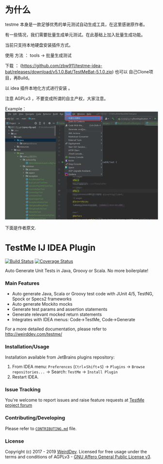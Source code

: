 # 为什么
 testme 本身是一款足够优秀的单元测试自动生成工具，在这里感谢原作者。
 
 有一些情况，我们需要批量生成单元测试。在此基础上加入批量生成功能。 
 
 当前只支持本地硬盘安装插件方式。
 
 使用 方法 ：
 tools -> 批量生成测试

  下载 ： (https://github.com/zbw911/testme-idea-bat/releases/download/v5.1.0.Bat/TestMeBat-5.1.0.zip)
   也可以 自己Clone项目，再Build。
 
  以 idea 插件本地化方式进行安装 。
 

 注意 AGPLv3 ，不要变成所谓的自主产权，大家注意。
 
 Example：
 ![alt example](https://github.com/zbw911/testme-idea-bat/blob/master/Example.png)

下面是作者原文.

# TestMe IJ IDEA Plugin
[![Build Status](https://travis-ci.org/wrdv/testme-idea.svg?branch=master)](https://travis-ci.org/wrdv/testme-idea)
[![Coverage Status](https://coveralls.io/repos/github/wrdv/testme-idea/badge.svg?branch=master)](https://coveralls.io/github/wrdv/testme-idea?branch=master)

Auto Generate Unit Tests in Java, Groovy or Scala.
No more boilerplate!

### Main Features
- Auto generate Java, Scala or Groovy test code with JUnit 4/5, TestNG, Spock or Specs2 frameworks
- Auto generate Mockito mocks
- Generate test params and assertion statements
- Generate relevant mocked return statements
- Integrates with IDEA menus: Code->TestMe, Code->Generate

For a more detailed documentation, please refer to http://weirddev.com/testme/

### Installation/Usage
Installation available from JetBrains plugins repository:
1. From IDEA menu: `Preferences` (`Ctrl`+`Shift`+`S`) -> `Plugins` -> `Browse repositories...` -> Search: `TestMe` -> `Install Plugin`
2. Restart IDEA.


### Issue Tracking
You're welcome to report issues and raise feature requests at [TestMe project forum](http://weirddev.com/forum#!/testme)

### Contributing/Developing
Please refer to [`CONTRIBUTING.md`](./CONTRIBUTING.md) file.


### License
Copyright (c) 2017 - 2019 [WeirdDev](http://weirddev.com). Licensed for free usage under the terms and conditions of AGPLv3 - [GNU Affero General Public License v3](https://www.gnu.org/licenses/agpl-3.0.en.html).
